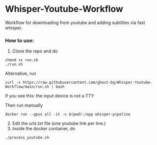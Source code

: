 # Whisper-Youtube-Workflow
Workflow for downloading from youtube and adding subtitles via fast whisper.

### How to use:
1. Clone the repo and do

```
chmod +x run.sh
./run.sh
```

Alternative, run 

```
curl -s https://raw.githubusercontent.com/ghost-bg/Whisper-Youtube-Workflow/main/run.sh | bash
```

If you see this: 
the input device is not a TTY

Then run manually

```
docker run --gpus all -it -v $(pwd):/app whisper-pipeline
```

2. Edit the urls.txt file (one youtube link per line.)
3. Inside the docker container, do

```
./process_youtube.sh
```
